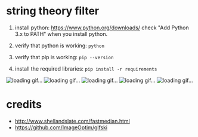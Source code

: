 # string theory filter

1. install python:
	https://www.python.org/downloads/
	check "Add Python 3.x to PATH" when you install python.

2. verify that python is working:
	`python`

3. verify that pip is working:
	`pip --version`

4. install the required libraries:
	`pip install -r requirements`

![loading gif...](https://github.com/mynvs/string_theory_filter/blob/images/image1.gif?raw=true)
![loading gif...](https://github.com/mynvs/string_theory_filter/blob/images/image2.gif?raw=true)
![loading gif...](https://github.com/mynvs/string_theory_filter/blob/images/image3.gif?raw=true)
![loading gif...](https://github.com/mynvs/string_theory_filter/blob/images/image4.png?raw=true)
![loading gif...](https://github.com/mynvs/string_theory_filter/blob/images/image5.png?raw=true)

# credits
- http://www.shellandslate.com/fastmedian.html
- https://github.com/ImageOptim/gifski
